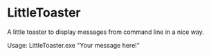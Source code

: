 LittleToaster
=============

A little toaster to display messages from command line in a nice way.

Usage: LittleToaster.exe "Your message here!"